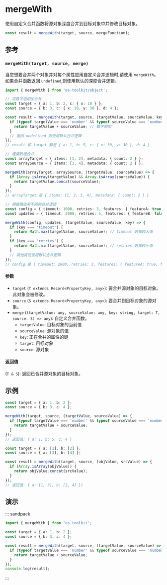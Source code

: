 # mergeWith

使用自定义合并函数将源对象深度合并到目标对象中并修改目标对象。

```typescript
const result = mergeWith(target, source, mergeFunction);
```

## 参考

### `mergeWith(target, source, merge)`

当您想要合并两个对象并对每个属性应用自定义合并逻辑时,请使用 `mergeWith`。如果合并函数返回 `undefined`,则使用默认的深度合并逻辑。

```typescript
import { mergeWith } from 'es-toolkit/object';

// 将数字值相加合并
const target = { a: 1, b: 2, c: { x: 10 } };
const source = { b: 3, c: { x: 20, y: 30 }, d: 4 };

const result = mergeWith(target, source, (targetValue, sourceValue, key) => {
  if (typeof targetValue === 'number' && typeof sourceValue === 'number') {
    return targetValue + sourceValue; // 数字相加
  }
  // 返回 undefined 则使用默认合并逻辑
});
// result 和 target 都是 { a: 1, b: 5, c: { x: 30, y: 30 }, d: 4 }

// 连接数组合并
const arrayTarget = { items: [1, 2], metadata: { count: 2 } };
const arraySource = { items: [3, 4], metadata: { count: 2 } };

mergeWith(arrayTarget, arraySource, (targetValue, sourceValue) => {
  if (Array.isArray(targetValue) && Array.isArray(sourceValue)) {
    return targetValue.concat(sourceValue);
  }
});
// arrayTarget 是 { items: [1, 2, 3, 4], metadata: { count: 2 } }

// 根据键应用不同的合并逻辑
const config = { timeout: 1000, retries: 3, features: { featureA: true } };
const updates = { timeout: 2000, retries: 5, features: { featureB: false } };

mergeWith(config, updates, (targetValue, sourceValue, key) => {
  if (key === 'timeout') {
    return Math.max(targetValue, sourceValue); // timeout 选择较大值
  }
  if (key === 'retries') {
    return Math.min(targetValue, sourceValue); // retries 选择较小值
  }
  // 其他属性使用默认合并逻辑
});
// config 是 { timeout: 2000, retries: 3, features: { featureA: true, featureB: false } }
```

#### 参数

- `target` (`T extends Record<PropertyKey, any>`): 要合并源对象的目标对象。此对象会被修改。
- `source` (`S extends Record<PropertyKey, any>`): 要合并到目标对象的源对象。
- `merge` (`(targetValue: any, sourceValue: any, key: string, target: T, source: S) => any`): 自定义合并函数。
  - `targetValue`: 目标对象的当前值
  - `sourceValue`: 源对象的值
  - `key`: 正在合并的属性的键
  - `target`: 目标对象
  - `source`: 源对象

#### 返回值

(`T & S`): 返回已合并源对象的目标对象。

## 示例

```typescript
const target = { a: 1, b: 2 };
const source = { b: 3, c: 4 };

mergeWith(target, source, (targetValue, sourceValue) => {
  if (typeof targetValue === 'number' && typeof sourceValue === 'number') {
    return targetValue + sourceValue;
  }
});
// 返回值: { a: 1, b: 5, c: 4 }

const target = { a: [1], b: [2] };
const source = { a: [3], b: [4] };

const result = mergeWith(target, source, (objValue, srcValue) => {
  if (Array.isArray(objValue)) {
    return objValue.concat(srcValue);
  }
});
// 返回值: { a: [1, 3], b: [2, 4] })
```

## 演示

::: sandpack

```ts index.ts
import { mergeWith } from 'es-toolkit';

const target = { a: 1, b: 2 };
const source = { b: 3, c: 4 };

const result = mergeWith(target, source, (targetValue, sourceValue) => {
  if (typeof targetValue === 'number' && typeof sourceValue === 'number') {
    return targetValue + sourceValue;
  }
});
console.log(result);
```

:::
